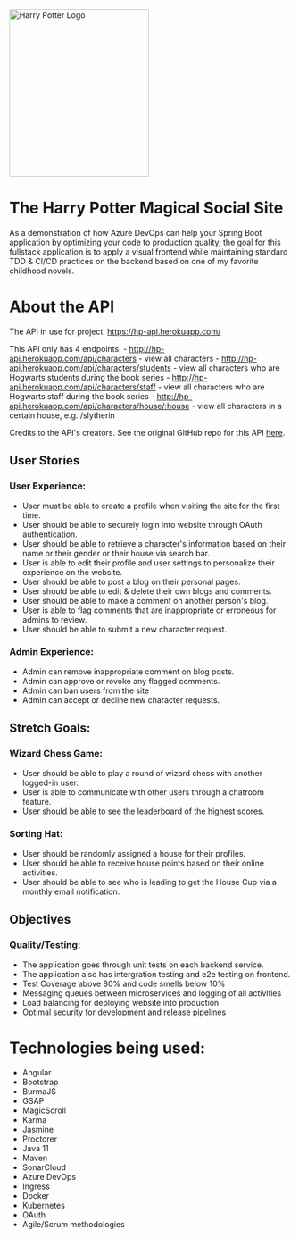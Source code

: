 <img src="https://d1yjjnpx0p53s8.cloudfront.net/styles/logo-thumbnail/s3/0018/2096/brand.gif?itok=NLBH1qwx" alt="Harry Potter Logo" width="250" height="300">

# The Harry Potter Magical Social Site
As a demonstration of how Azure DevOps can help your Spring Boot application by optimizing your code to production quality, the goal for this fullstack application is to apply a visual frontend while maintaining standard TDD & CI/CD practices on the backend based on one of my favorite childhood novels.

# About the API
The API in use for project: https://hp-api.herokuapp.com/

This API only has 4 endpoints:
    - http://hp-api.herokuapp.com/api/characters - view all characters
    - http://hp-api.herokuapp.com/api/characters/students - view all characters who are Hogwarts students during the book series
    - http://hp-api.herokuapp.com/api/characters/staff - view all characters who are Hogwarts staff during the book series
    - http://hp-api.herokuapp.com/api/characters/house/:house - view all characters in a certain house, e.g. /slytherin

Credits to the API's creators. See the original GitHub repo for this API [here](https://github.com/bethfraser/hp-api).

## User Stories
### User Experience:
- User must be able to create a profile when visiting the site for the first time.
- User should be able to securely login into website through OAuth authentication.
- User should be able to retrieve a character's information based on their name or their gender or their house via search bar.
- User is able to edit their profile and user settings to personalize their experience on the website.
- User should be able to post a blog on their personal pages.
- User should be able to edit & delete their own blogs and comments.
- User should be able to make a comment on another person's blog.
- User is able to flag comments that are inappropriate or erroneous for admins to review.
- User should be able to submit a new character request.

### Admin Experience:
- Admin can remove inappropriate comment on blog posts.
- Admin can approve or revoke any flagged comments.
- Admin can ban users from the site
- Admin can accept or decline new character requests.

## Stretch Goals:
### Wizard Chess Game:
- User should be able to play a round of wizard chess with another logged-in user.
- User is able to communicate with other users through a chatroom feature.
- User should be able to see the leaderboard of the highest scores.

### Sorting Hat:
- User should be randomly assigned a house for their profiles.
- User should be able to receive house points based on their online activities.
- User should be able to see who is leading to get the House Cup via a monthly email notification.

## Objectives
### Quality/Testing:
- The application goes through unit tests on each backend service.
- The application also has intergration testing and e2e testing on frontend.
- Test Coverage above 80% and code smells below 10%
- Messaging queues between microservices and logging of all activities
- Load balancing for deploying website into production
- Optimal security for development and release pipelines


# Technologies being used:
- Angular
- Bootstrap
- BurmaJS
- GSAP
- MagicScroll
- Karma
- Jasmine
- Proctorer
- Java 11
- Maven
- SonarCloud
- Azure DevOps
- Ingress
- Docker
- Kubernetes
- OAuth
- Agile/Scrum methodologies